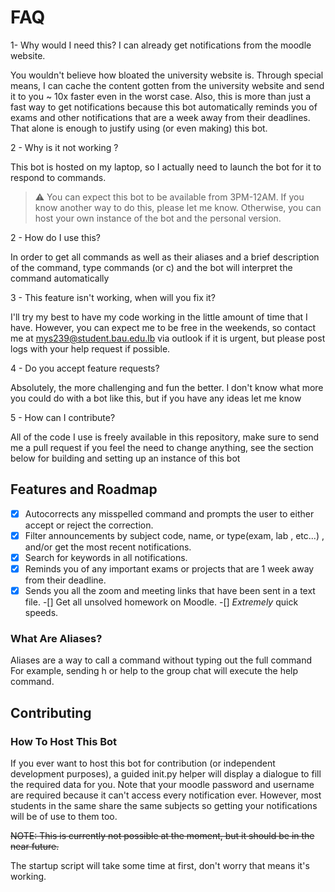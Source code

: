 # FAQ



1- Why would I need this? I can already get notifications from the moodle website.

You wouldn't believe how bloated the university website is. Through special means, I can cache the content gotten from the university website and send it to you ~ 10x faster even in the worst case. Also, this is more than just a fast way to get notifications because this bot automatically reminds you of exams and other notifications that are a week away from their deadlines. That alone is enough to justify using (or even making) this bot.

2 - Why is it not working ?

This bot is hosted on my laptop, so I actually need to launch the bot for it to respond to commands.
> ⚠️ You can expect this bot to be available from 3PM-12AM.
If you know another way to do this, please let me know.
Otherwise, you can host your own instance of the bot and the personal version.


2 - How do I use this?

In order to get all commands as well as their aliases and a brief description of the command,
type commands (or c) and the bot will interpret the command automatically

3 - This feature isn't working, when will you fix it?

I'll try my best to have my code working in the little amount of time that I have. However, you can expect me to be free in the weekends, so contact me at mys239@student.bau.edu.lb via outlook if it is urgent, but please post logs with your help request if possible.

4 - Do you accept feature requests?

Absolutely, the more challenging and fun the better. I don't know what more you could do with a bot like this, but if you have any ideas let me know

5 - How can I contribute?

All of the code I use is freely available in this repository, make sure to send me a pull request if you feel the need to change anything, see the section below for building and setting up an instance of this bot

## Features and Roadmap

-[x]  Autocorrects any misspelled command and prompts the user to either accept or reject the correction.
-[x]  Filter announcements by subject code, name, or type(exam, lab , etc...) ,  and/or get the most recent notifications.
-[x]  Search for keywords in all notifications.
-[x]  Reminds you of any important exams or projects that are 1 week away from their deadline.
-[x]  Sends you all the zoom and meeting links that have been sent in a text file.
-[]   Get all unsolved homework on Moodle.
-[]   *Extremely* quick speeds.

### What Are Aliases?

Aliases are a way to call a command without typing out the full command
For example, sending h or help to the group chat will execute the help command.

## Contributing

### How To Host This Bot

If you ever want to host this bot for contribution (or independent development purposes), a guided init.py helper will display a dialogue to fill the required data for you.
Note that your moodle password and username are required because it can't access every notification ever. However, most students in the same share the same subjects so getting your notifications will be of use to them too.

~~NOTE: This is currently not possible at the moment, but it should be in the near future.~~

The startup script will take some time at first, don't worry that means it's working.
